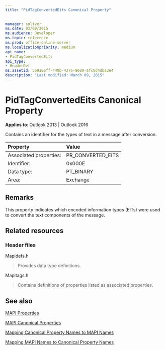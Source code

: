 ```yaml
---
title: "PidTagConvertedEits Canonical Property"
 
 
manager: soliver
ms.date: 03/09/2015
ms.audience: Developer
ms.topic: reference
ms.prod: office-online-server
ms.localizationpriority: medium
api_name:
- PidTagConvertedEits
api_type:
- HeaderDef
ms.assetid: 569106ff-440b-4376-9608-afc8d4dba3e4
description: "Last modified: March 09, 2015"
---
```


# PidTagConvertedEits Canonical Property

  
  
**Applies to**: Outlook 2013 | Outlook 2016 
  
Contains an identifier for the types of text in a message after conversion.
  
|Property|Value|
|:-----|:-----|
|Associated properties:  <br/> |PR_CONVERTED_EITS  <br/> |
|Identifier:  <br/> |0x000E  <br/> |
|Data type:  <br/> |PT_BINARY  <br/> |
|Area:  <br/> |Exchange  <br/> |
   
## Remarks

This property indicates which encoded information types (EITs) were used to convert the text components of the message.
  
## Related resources

### Header files

Mapidefs.h
  
> Provides data type definitions.
    
Mapitags.h
  
> Contains definitions of properties listed as associated properties.
    
## See also



[MAPI Properties](mapi-properties.md)
  
[MAPI Canonical Properties](mapi-canonical-properties.md)
  
[Mapping Canonical Property Names to MAPI Names](mapping-canonical-property-names-to-mapi-names.md)
  
[Mapping MAPI Names to Canonical Property Names](mapping-mapi-names-to-canonical-property-names.md)


